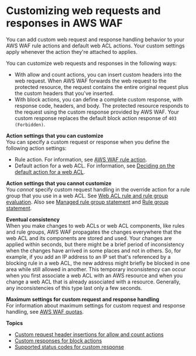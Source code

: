 # Customizing web requests and responses in AWS WAF<a name="waf-custom-request-response"></a>

You can add custom web request and response handling behavior to your AWS WAF rule actions and default web ACL actions\. Your custom settings apply whenever the action they're attached to applies\. 

You can customize web requests and responses in the following ways: 
+ With allow and count actions, you can insert custom headers into the web request\. When AWS WAF forwards the web request to the protected resource, the request contains the entire original request plus the custom headers that you've inserted\. 
+ With block actions, you can define a complete custom response, with response code, headers, and body\. The protected resource responds to the request using the custom response provided by AWS WAF\. Your custom response replaces the default block action response of `403 (Forbidden)`\.

**Action settings that you can customize**  
You can specify a custom request or response when you define the following action settings: 
+ Rule action\. For information, see [AWS WAF rule action](waf-rule-action.md)\.
+ Default action for a web ACL\. For information, see [Deciding on the default action for a web ACL](web-acl-default-action.md)\.

**Action settings that you cannot customize**  
You *cannot* specify custom request handling in the override action for a rule group that you use in a web ACL\. See [Web ACL rule and rule group evaluation](web-acl-processing.md)\. Also see [Managed rule group statement](waf-rule-statement-type-managed-rule-group.md) and [Rule group statement](waf-rule-statement-type-rule-group.md)\.

**Eventual consistency**  
When you make changes to web ACLs or web ACL components, like rules and rule groups, AWS WAF propagates the changes everywhere that the web ACL and its components are stored and used\. Your changes are applied within seconds, but there might be a brief period of inconsistency when the changes have arrived in some places and not in others\. So, for example, if you add an IP address to an IP set that's referenced by a blocking rule in a web ACL, the new address might briefly be blocked in one area while still allowed in another\. This temporary inconsistency can occur when you first associate a web ACL with an AWS resource and when you change a web ACL that is already associated with a resource\. Generally, any inconsistencies of this type last only a few seconds\.

**Maximum settings for custom request and response handling**  
For information about maximum settings for custom request and response handling, see [AWS WAF quotas](limits.md)\.

**Topics**
+ [Custom request header insertions for allow and count actions](customizing-the-incoming-request.md)
+ [Custom responses for block actions](customizing-the-response-for-blocked-requests.md)
+ [Supported status codes for custom response](customizing-the-response-status-codes.md)